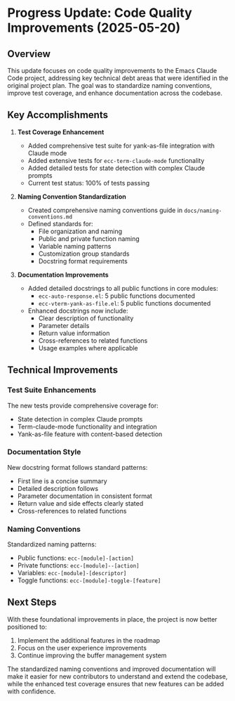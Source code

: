 # Progress Update: Code Quality Improvements (2025-05-20)

## Overview

This update focuses on code quality improvements to the Emacs Claude Code project, addressing key technical debt areas that were identified in the original project plan. The goal was to standardize naming conventions, improve test coverage, and enhance documentation across the codebase.

## Key Accomplishments

1. **Test Coverage Enhancement**
   - Added comprehensive test suite for yank-as-file integration with Claude mode
   - Added extensive tests for `ecc-term-claude-mode` functionality
   - Added detailed tests for state detection with complex Claude prompts
   - Current test status: 100% of tests passing

2. **Naming Convention Standardization**
   - Created comprehensive naming conventions guide in `docs/naming-conventions.md`
   - Defined standards for:
     - File organization and naming
     - Public and private function naming
     - Variable naming patterns
     - Customization group standards
     - Docstring format requirements

3. **Documentation Improvements**
   - Added detailed docstrings to all public functions in core modules:
     - `ecc-auto-response.el`: 5 public functions documented
     - `ecc-vterm-yank-as-file.el`: 5 public functions documented
   - Enhanced docstrings now include:
     - Clear description of functionality
     - Parameter details
     - Return value information
     - Cross-references to related functions
     - Usage examples where applicable

## Technical Improvements

### Test Suite Enhancements

The new tests provide comprehensive coverage for:
- State detection in complex Claude prompts
- Term-claude-mode functionality and integration
- Yank-as-file feature with content-based detection

### Documentation Style

New docstring format follows standard patterns:
- First line is a concise summary
- Detailed description follows
- Parameter documentation in consistent format
- Return value and side effects clearly stated
- Cross-references to related functions

### Naming Conventions

Standardized naming patterns:
- Public functions: `ecc-[module]-[action]`
- Private functions: `ecc-[module]--[action]`
- Variables: `ecc-[module]-[descriptor]`
- Toggle functions: `ecc-[module]-toggle-[feature]`

## Next Steps

With these foundational improvements in place, the project is now better positioned to:

1. Implement the additional features in the roadmap
2. Focus on the user experience improvements
3. Continue improving the buffer management system

The standardized naming conventions and improved documentation will make it easier for new contributors to understand and extend the codebase, while the enhanced test coverage ensures that new features can be added with confidence.